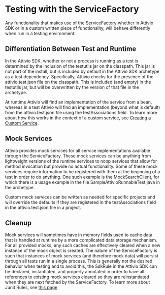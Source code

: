 # Testing with the ServiceFactory

Any functionality that makes use of the ServiceFactory whether in Attivio SDK or in a custom written piece of functionality, will behave differently when run in a testing environment.

## Differentiation Between Test and Runtime

In the Attivio SDK, whether or not a process is running as a test is determined by the inclusion of the testutils jar on the classpath. This jar is not part of the install, but is included by default in the Attivio SDK archetype as a test dependency. Specifically, Attivio checks for the presence of the attivio.test.json file on the classpath. This is included \(and empty\) in the testutils jar, but will be overwritten by the version of that file in the archetype.

At runtime Attivio will find an implementation of the service from a bean, whereas in a test Attivio will find an implementation \(beyond what is default\) from the attivio.test.json file using the testAssociations field. To learn more about how this works in the context of a custom service, see [Creating a Custom Service](creating_a_custom_service.md).

## Mock Services

Attivio provides mock services for all service implementations available through the ServiceFactory. These mock services can be anything from lightweight versions of the runtime services to noop services that allow for method invocation but provide no actual functionality. Some of these mock services require information to be registered with them at the beginning of a test in order to do anything. One such example is the MockSearchClient, for which there is a usage example in the file SampleAttivioRunnableTest.java in the archetype.

Custom mock services can be written as needed for specific projects and will override the defaults if they are registered in the testAssociations field in the attivio.test.json file in a project.

## Cleanup

Mock services will sometimes have in memory fields used to cache data that is handled at runtime by a more complicated data storage mechanism. For all provided mocks, any such caches are effectively cleared when a new instance of the mock object is created. The nature of the ServiceFactory is such that instances of mock services \(and therefore mock data\) will persist through all tests run in a single process. This is generally not the desired behavior when testing and to avoid this, the SdkRule in the Attivio SDK can be declared, instantiated, and properly annotated in order to have all references to existing mock services cleared so they are reinstantiated when they are next fetched by the ServiceFactory. To learn more about Junit Rules, see [this page](https://junit.org/junit4/javadoc/4.12/org/junit/Rule.html)

